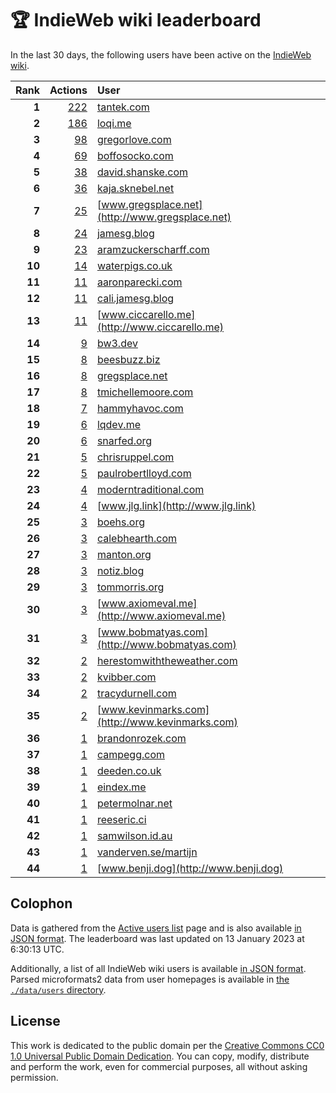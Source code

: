 # 🏆 IndieWeb wiki leaderboard

In the last 30 days, the following users have been active on the [IndieWeb wiki](https://indieweb.org).

| Rank | Actions | User |
|-----:|--------:|:-----|
| **1** | [222](https://indieweb.org/Special:Contributions/Tantek.com) | [tantek.com](http://tantek.com) |
| **2** | [186](https://indieweb.org/Special:Contributions/Loqi.me) | [loqi.me](http://loqi.me) |
| **3** | [98](https://indieweb.org/Special:Contributions/Gregorlove.com) | [gregorlove.com](http://gregorlove.com) |
| **4** | [69](https://indieweb.org/Special:Contributions/Boffosocko.com) | [boffosocko.com](http://boffosocko.com) |
| **5** | [38](https://indieweb.org/Special:Contributions/David.shanske.com) | [david.shanske.com](http://david.shanske.com) |
| **6** | [36](https://indieweb.org/Special:Contributions/Kaja.sknebel.net) | [kaja.sknebel.net](http://kaja.sknebel.net) |
| **7** | [25](https://indieweb.org/Special:Contributions/Www.gregsplace.net) | [www.gregsplace.net](http://www.gregsplace.net) |
| **8** | [24](https://indieweb.org/Special:Contributions/Jamesg.blog) | [jamesg.blog](http://jamesg.blog) |
| **9** | [23](https://indieweb.org/Special:Contributions/Aramzuckerscharff.com) | [aramzuckerscharff.com](http://aramzuckerscharff.com) |
| **10** | [14](https://indieweb.org/Special:Contributions/Waterpigs.co.uk) | [waterpigs.co.uk](http://waterpigs.co.uk) |
| **11** | [11](https://indieweb.org/Special:Contributions/Aaronparecki.com) | [aaronparecki.com](http://aaronparecki.com) |
| **12** | [11](https://indieweb.org/Special:Contributions/Cali.jamesg.blog) | [cali.jamesg.blog](http://cali.jamesg.blog) |
| **13** | [11](https://indieweb.org/Special:Contributions/Www.ciccarello.me) | [www.ciccarello.me](http://www.ciccarello.me) |
| **14** | [9](https://indieweb.org/Special:Contributions/Bw3.dev) | [bw3.dev](http://bw3.dev) |
| **15** | [8](https://indieweb.org/Special:Contributions/Beesbuzz.biz) | [beesbuzz.biz](http://beesbuzz.biz) |
| **16** | [8](https://indieweb.org/Special:Contributions/Gregsplace.net) | [gregsplace.net](http://gregsplace.net) |
| **17** | [8](https://indieweb.org/Special:Contributions/Tmichellemoore.com) | [tmichellemoore.com](http://tmichellemoore.com) |
| **18** | [7](https://indieweb.org/Special:Contributions/Hammyhavoc.com) | [hammyhavoc.com](http://hammyhavoc.com) |
| **19** | [6](https://indieweb.org/Special:Contributions/Lqdev.me) | [lqdev.me](http://lqdev.me) |
| **20** | [6](https://indieweb.org/Special:Contributions/Snarfed.org) | [snarfed.org](http://snarfed.org) |
| **21** | [5](https://indieweb.org/Special:Contributions/Chrisruppel.com) | [chrisruppel.com](http://chrisruppel.com) |
| **22** | [5](https://indieweb.org/Special:Contributions/Paulrobertlloyd.com) | [paulrobertlloyd.com](http://paulrobertlloyd.com) |
| **23** | [4](https://indieweb.org/Special:Contributions/Moderntraditional.com) | [moderntraditional.com](http://moderntraditional.com) |
| **24** | [4](https://indieweb.org/Special:Contributions/Www.jlg.link) | [www.jlg.link](http://www.jlg.link) |
| **25** | [3](https://indieweb.org/Special:Contributions/Boehs.org) | [boehs.org](http://boehs.org) |
| **26** | [3](https://indieweb.org/Special:Contributions/Calebhearth.com) | [calebhearth.com](http://calebhearth.com) |
| **27** | [3](https://indieweb.org/Special:Contributions/Manton.org) | [manton.org](http://manton.org) |
| **28** | [3](https://indieweb.org/Special:Contributions/Notiz.blog) | [notiz.blog](http://notiz.blog) |
| **29** | [3](https://indieweb.org/Special:Contributions/Tommorris.org) | [tommorris.org](http://tommorris.org) |
| **30** | [3](https://indieweb.org/Special:Contributions/Www.axiomeval.me) | [www.axiomeval.me](http://www.axiomeval.me) |
| **31** | [3](https://indieweb.org/Special:Contributions/Www.bobmatyas.com) | [www.bobmatyas.com](http://www.bobmatyas.com) |
| **32** | [2](https://indieweb.org/Special:Contributions/Herestomwiththeweather.com) | [herestomwiththeweather.com](http://herestomwiththeweather.com) |
| **33** | [2](https://indieweb.org/Special:Contributions/Kvibber.com) | [kvibber.com](http://kvibber.com) |
| **34** | [2](https://indieweb.org/Special:Contributions/Tracydurnell.com) | [tracydurnell.com](http://tracydurnell.com) |
| **35** | [2](https://indieweb.org/Special:Contributions/Www.kevinmarks.com) | [www.kevinmarks.com](http://www.kevinmarks.com) |
| **36** | [1](https://indieweb.org/Special:Contributions/Brandonrozek.com) | [brandonrozek.com](http://brandonrozek.com) |
| **37** | [1](https://indieweb.org/Special:Contributions/Campegg.com) | [campegg.com](http://campegg.com) |
| **38** | [1](https://indieweb.org/Special:Contributions/Deeden.co.uk) | [deeden.co.uk](http://deeden.co.uk) |
| **39** | [1](https://indieweb.org/Special:Contributions/Eindex.me) | [eindex.me](http://eindex.me) |
| **40** | [1](https://indieweb.org/Special:Contributions/Petermolnar.net) | [petermolnar.net](http://petermolnar.net) |
| **41** | [1](https://indieweb.org/Special:Contributions/Reeseric.ci) | [reeseric.ci](http://reeseric.ci) |
| **42** | [1](https://indieweb.org/Special:Contributions/Samwilson.id.au) | [samwilson.id.au](http://samwilson.id.au) |
| **43** | [1](https://indieweb.org/Special:Contributions/Vanderven.se_martijn) | [vanderven.se/martijn](http://vanderven.se/martijn) |
| **44** | [1](https://indieweb.org/Special:Contributions/Www.benji.dog) | [www.benji.dog](http://www.benji.dog) |


## Colophon

Data is gathered from the [Active users list](https://indieweb.org/Special:ActiveUsers) page and is also available [in JSON format](https://github.com/jgarber623/indieweb-wiki-leaderboard/blob/main/data/leaderboard.json). The leaderboard was last updated on 13 January 2023 at 6:30:13 UTC.

Additionally, a list of all IndieWeb wiki users is available [in JSON format](https://github.com/jgarber623/indieweb-wiki-leaderboard/blob/main/data/users.json). Parsed microformats2 data from user homepages is available in [the `./data/users` directory](https://github.com/jgarber623/indieweb-wiki-leaderboard/blob/main/data/users).

## License

This work is dedicated to the public domain per the [Creative Commons CC0 1.0 Universal Public Domain Dedication](https://creativecommons.org/publicdomain/zero/1.0/). You can copy, modify, distribute and perform the work, even for commercial purposes, all without asking permission.
